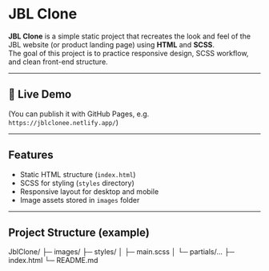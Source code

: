 # JBL Clone

**JBL Clone** is a simple static project that recreates the look and feel of the JBL website (or product landing page) using **HTML** and **SCSS**.  
The goal of this project is to practice responsive design, SCSS workflow, and clean front-end structure.

---

## 🚀 Live Demo
(You can publish it with GitHub Pages, e.g. ` https://jblclonee.netlify.app/ `)

---

## Features
- Static HTML structure (`index.html`)
- SCSS for styling (`styles` directory)
- Responsive layout for desktop and mobile
- Image assets stored in `images` folder

---

## Project Structure (example)
JblClone/
├─ images/
├─ styles/
│ ├─ main.scss
│ └─ partials/...
├─ index.html
└─ README.md
